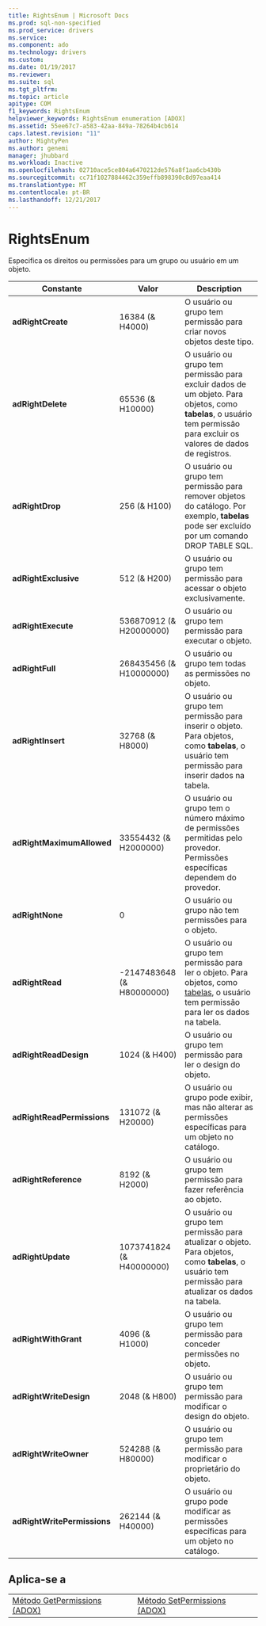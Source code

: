 ```yaml
---
title: RightsEnum | Microsoft Docs
ms.prod: sql-non-specified
ms.prod_service: drivers
ms.service: 
ms.component: ado
ms.technology: drivers
ms.custom: 
ms.date: 01/19/2017
ms.reviewer: 
ms.suite: sql
ms.tgt_pltfrm: 
ms.topic: article
apitype: COM
f1_keywords: RightsEnum
helpviewer_keywords: RightsEnum enumeration [ADOX]
ms.assetid: 55ee67c7-a583-42aa-849a-78264b4cb614
caps.latest.revision: "11"
author: MightyPen
ms.author: genemi
manager: jhubbard
ms.workload: Inactive
ms.openlocfilehash: 02710ace5ce804a6470212de576a8f1aa6cb430b
ms.sourcegitcommit: cc71f1027884462c359effb898390c8d97eaa414
ms.translationtype: MT
ms.contentlocale: pt-BR
ms.lasthandoff: 12/21/2017
---
```

# <a name="rightsenum"></a>RightsEnum
Especifica os direitos ou permissões para um grupo ou usuário em um objeto.  
  
|Constante|Valor|Description|  
|--------------|-----------|-----------------|  
|**adRightCreate**|16384 (& H4000)|O usuário ou grupo tem permissão para criar novos objetos deste tipo.|  
|**adRightDelete**|65536 (& H10000)|O usuário ou grupo tem permissão para excluir dados de um objeto. Para objetos, como **tabelas**, o usuário tem permissão para excluir os valores de dados de registros.|  
|**adRightDrop**|256 (& H100)|O usuário ou grupo tem permissão para remover objetos do catálogo. Por exemplo, **tabelas** pode ser excluído por um comando DROP TABLE SQL.|  
|**adRightExclusive**|512 (& H200)|O usuário ou grupo tem permissão para acessar o objeto exclusivamente.|  
|**adRightExecute**|536870912 (& H20000000)|O usuário ou grupo tem permissão para executar o objeto.|  
|**adRightFull**|268435456 (& H10000000)|O usuário ou grupo tem todas as permissões no objeto.|  
|**adRightInsert**|32768 (& H8000)|O usuário ou grupo tem permissão para inserir o objeto. Para objetos, como **tabelas**, o usuário tem permissão para inserir dados na tabela.|  
|**adRightMaximumAllowed**|33554432 (& H2000000)|O usuário ou grupo tem o número máximo de permissões permitidas pelo provedor. Permissões específicas dependem do provedor.|  
|**adRightNone**|0|O usuário ou grupo não tem permissões para o objeto.|  
|**adRightRead**|-2147483648 (& H80000000)|O usuário ou grupo tem permissão para ler o objeto. Para objetos, como [tabelas](../../../ado/reference/adox-api/table-object-adox.md), o usuário tem permissão para ler os dados na tabela.|  
|**adRightReadDesign**|1024 (& H400)|O usuário ou grupo tem permissão para ler o design do objeto.|  
|**adRightReadPermissions**|131072 (& H20000)|O usuário ou grupo pode exibir, mas não alterar as permissões específicas para um objeto no catálogo.|  
|**adRightReference**|8192 (& H2000)|O usuário ou grupo tem permissão para fazer referência ao objeto.|  
|**adRightUpdate**|1073741824 (& H40000000)|O usuário ou grupo tem permissão para atualizar o objeto. Para objetos, como **tabelas**, o usuário tem permissão para atualizar os dados na tabela.|  
|**adRightWithGrant**|4096 (& H1000)|O usuário ou grupo tem permissão para conceder permissões no objeto.|  
|**adRightWriteDesign**|2048 (& H800)|O usuário ou grupo tem permissão para modificar o design do objeto.|  
|**adRightWriteOwner**|524288 (& H80000)|O usuário ou grupo tem permissão para modificar o proprietário do objeto.|  
|**adRightWritePermissions**|262144 (& H40000)|O usuário ou grupo pode modificar as permissões específicas para um objeto no catálogo.|  
  
## <a name="applies-to"></a>Aplica-se a  
  
|||  
|-|-|  
|[Método GetPermissions (ADOX)](../../../ado/reference/adox-api/getpermissions-method-adox.md)|[Método SetPermissions (ADOX)](../../../ado/reference/adox-api/setpermissions-method-adox.md)|
